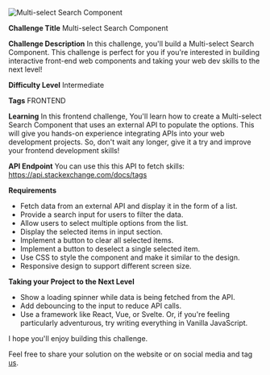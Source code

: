 ![Multi-select Search Component](./design/desktop-cover.png)

**Challenge Title**
Multi-select Search Component

**Challenge Description**
In this challenge, you'll build a Multi-select Search Component. This challenge is perfect for you if you're interested in building interactive front-end web components and taking your web dev skills to the next level!

**Difficulty Level**
Intermediate

**Tags**
FRONTEND

**Learning**
In this frontend challenge, You'll learn how to create a Multi-select Search Component that uses an external API to populate the options. This will give you hands-on experience integrating APIs into your web development projects. So, don't wait any longer, give it a try and improve your frontend development skills!

**API Endpoint**
You can use this this API to fetch skills: https://api.stackexchange.com/docs/tags

**Requirements**

- Fetch data from an external API and display it in the form of a list.
- Provide a search input for users to filter the data.
- Allow users to select multiple options from the list.
- Display the selected items in input section.
- Implement a button to clear all selected items.
- Implement a button to deselect a single selected item.
- Use CSS to style the component and make it similar to the design.
- Responsive design to support different screen size.

**Taking your Project to the Next Level**

- Show a loading spinner while data is being fetched from the API.
- Add debouncing to the input to reduce API calls.
- Use a framework like React, Vue, or Svelte. Or, if you're feeling particularly adventurous, try writing everything in Vanilla JavaScript.

I hope you'll enjoy building this challenge.

Feel free to share your solution on the website or on social media and tag [us](https://twitter.com/codingspace30).
